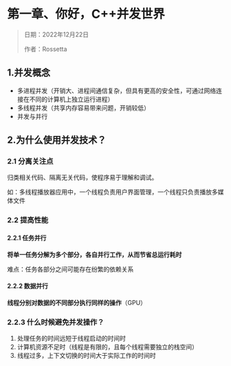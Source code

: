 # 第一章、你好，C++并发世界

> 日期：2022年12月22日
>
> 作者：Rossetta

## 1.并发概念

* 多进程并发（开销大、进程间通信复杂，但具有更高的安全性，可通过网络连接在不同的计算机上独立运行进程）
* 多线程并发（共享内存容易带来问题，开销较低）
* 并发与并行

## 2.为什么使用并发技术？

### 2.1 分离关注点

归类相关代码、隔离无关代码，使程序易于理解和调试。

如：多线程播放器应用中，一个线程负责用户界面管理，一个线程只负责播放多媒体文件

### 2.2 提高性能

#### 2.2.1 任务并行

**将单一任务分解为多个部分，各自并行工作，从而节省总运行耗时**

难点：任务各部分之间可能存在纷繁的依赖关系

#### 2.2.2 数据并行

**线程分别对数据的不同部分执行同样的操作**（GPU）

### 2.2.3 什么时候避免并发操作？

1. 处理任务的时间远短于线程启动的时间时
2. 计算机资源不足时（线程是有限的，且每个线程需要独立的栈空间）
3. 线程过多，上下文切换的时间大于实际工作的时间时

